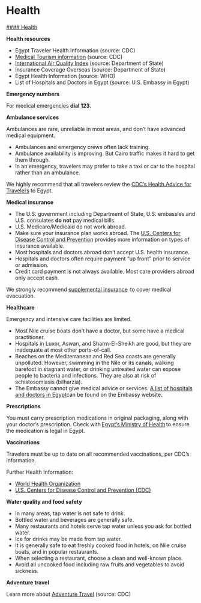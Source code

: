 # Health

[#### Health](javascript:void(0); "Health")

**Health resources**

* Egypt Traveler Health Information (source: CDC)
* [Medical Tourism information](https://wwwnc.cdc.gov/travel/yellowbook/2024/health-care-abroad/medical-tourism) (source: CDC)
* [International Air Quality Index](https://travel.state.gov/content/travel/en/international-travel/before-you-go/your-health-abroad/Insurance_Coverage_Overseas.html) (source: Department of State)
* Insurance Coverage Overseas (source: Department of State)
* Egypt Health Information (source: WHO)
* List of Hospitals and Doctors in Egypt (source: U.S. Embassy in Egypt)

**Emergency numbers**

For medical emergencies **dial 123**.

**Ambulance services**

Ambulances are rare, unreliable in most areas, and don’t have advanced medical equipment.

* Ambulances and emergency crews often lack training.
* Ambulance availability is improving. But Cairo traffic makes it hard to get them through.
* In an emergency, travelers may prefer to take a taxi or car to the hospital rather than an ambulance.

We highly recommend that all travelers review the [CDC’s Health Advice for Travelers](https://wwwnc.cdc.gov/travel/page/traveler-information-center) to Egypt.

**Medical insurance**

* The U.S. government including Department of State, U.S. embassies and U.S. consulates **do not** pay medical bills.
* U.S. Medicare/Medicaid do not work abroad.
* Make sure your insurance plan works abroad. The [U.S. Centers for Disease Control and Prevention](https://travel.state.gov/content/travel/en/international-travel/International-Travel-Country-Information-Pages/Egypt.html#ExternalPopup) provides more information on types of insurance available.
* Most hospitals and doctors abroad don’t accept U.S. health insurance.
* Hospitals and doctors often require payment “up front” prior to service or admission.
* Credit card payment is not always available. Most care providers abroad only accept cash.

We strongly recommend [supplemental insurance](https://travel.state.gov/content/travel/en/international-travel/before-you-go/your-health-abroad/insurance-providers-overseas.html)  to cover medical evacuation.

**Healthcare**

Emergency and intensive care facilities are limited.

* Most Nile cruise boats don’t have a doctor, but some have a medical practitioner.
* Hospitals in Luxor, Aswan, and Sharm-El-Sheikh are good, but they are inadequate at most other ports-of-call.
* Beaches on the Mediterranean and Red Sea coasts are generally unpolluted. However, swimming in the Nile or its canals, walking barefoot in stagnant water, or drinking untreated water can expose people to bacteria and infections. They are also at risk of schistosomiasis (bilharzia).
* The Embassy cannot give medical advice or services. [A list of hospitals and doctors in Egypt](https://eg.usembassy.gov/services/medical-assistance/)can be found on the Embassy website.

**Prescriptions**

You must carry prescription medications in original packaging, along with your doctor’s prescription. Check with [Egypt’s Ministry of Health](https://www.gov.uk/foreign-travel-advice/egypt/health) to ensure the medication is legal in Egypt.

**Vaccinations**

Travelers must be up to date on all recommended vaccinations, per CDC’s information.

Further Health Information:

* [World Health Organization](https://travel.state.gov/content/travel/en/international-travel/International-Travel-Country-Information-Pages/Egypt.html#ExternalPopup)
* [U.S. Centers for Disease Control and Prevention (CDC)](https://travel.state.gov/content/travel/en/international-travel/International-Travel-Country-Information-Pages/Egypt.html#ExternalPopup)

**Water quality and food safety**

* In many areas, tap water is not safe to drink.
* Bottled water and beverages are generally safe.
* Many restaurants and hotels serve tap water unless you ask for bottled water.
* Ice for drinks may be made from tap water.
* It is generally safe to eat freshly cooked food in hotels, on Nile cruise boats, and in popular restaurants.
* When selecting a restaurant, choose a clean and well-known place.
* Avoid all uncooked food including raw fruits and vegetables to avoid sickness.

**Adventure travel**

Learn more about [Adventure Travel](https://wwwnc.cdc.gov/travel/page/adventure) (source: CDC)